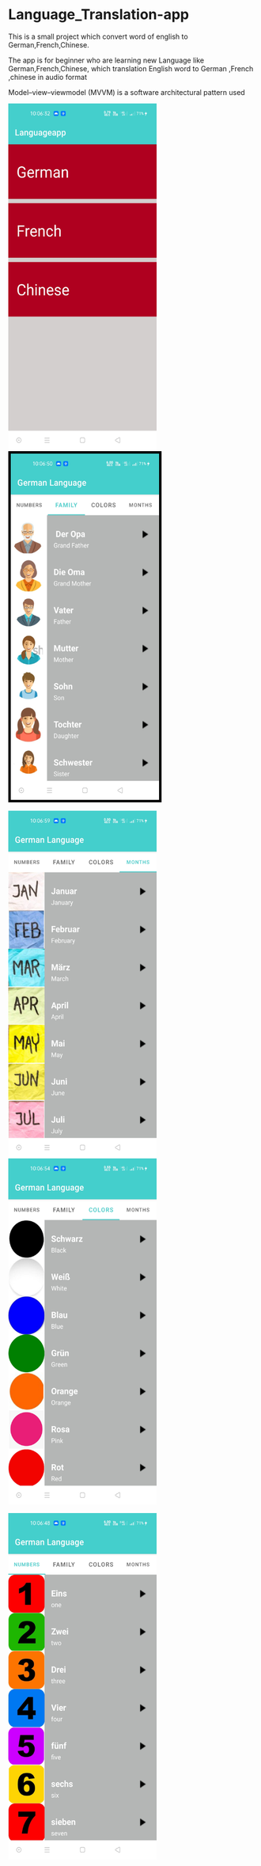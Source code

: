 # Language_Translation-app

This is a small project which convert word of english to German,French,Chinese.

The app is for beginner who are learning new Language like German,French,Chinese, which translation English word to German ,French ,chinese in audio format

Model–view–viewmodel (MVVM) is a software architectural pattern used

<img src="screenshot/main_screen.jpg" width=300 height=700 >    <img src="screenshot/family_screen.jpg" width=300 height=700  style="border:5px solid black">

<img src="screenshot/month_screen.jpg" width=300 height=700 >     <img src="screenshot/color_screen.jpg" width=300 height=700>

<img src="screenshot/number_screen.jpg" width=300 height=700>
